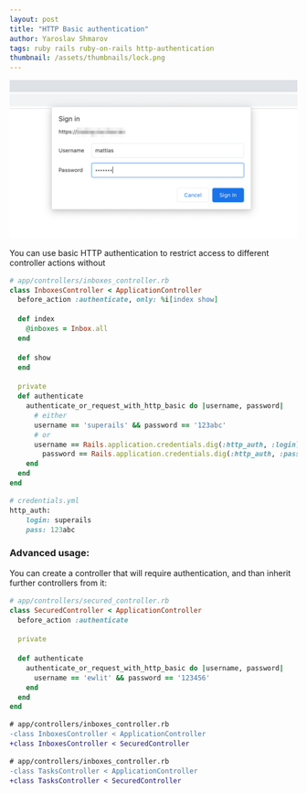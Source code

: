 ```yaml
---
layout: post
title: "HTTP Basic authentication"
author: Yaroslav Shmarov
tags: ruby rails ruby-on-rails http-authentication
thumbnail: /assets/thumbnails/lock.png
---
```


![http-authentication-example](assets/images/http-basic-auth-example.png)

You can use basic HTTP authentication to restrict access to different controller actions without 

```ruby
# app/controllers/inboxes_controller.rb
class InboxesController < ApplicationController
  before_action :authenticate, only: %i[index show]

  def index
    @inboxes = Inbox.all
  end

  def show
  end

  private
  def authenticate
    authenticate_or_request_with_http_basic do |username, password|
      # either
      username == 'superails' && password == '123abc' 
      # or
      username == Rails.application.credentials.dig(:http_auth, :login) && 
        password == Rails.application.credentials.dig(:http_auth, :pass)
    end
  end
end
```

```ruby
# credentials.yml
http_auth:
	login: superails
	pass: 123abc
```

### Advanced usage:

You can create a controller that will require authentication, and than inherit further controllers from it:

```ruby
# app/controllers/secured_controller.rb
class SecuredController < ApplicationController
  before_action :authenticate

  private

  def authenticate
    authenticate_or_request_with_http_basic do |username, password|
      username == 'ewlit' && password == '123456'
    end
  end
end
```

```diff
# app/controllers/inboxes_controller.rb
-class InboxesController < ApplicationController
+class InboxesController < SecuredController
```

```diff
# app/controllers/inboxes_controller.rb
-class TasksController < ApplicationController
+class TasksController < SecuredController
```